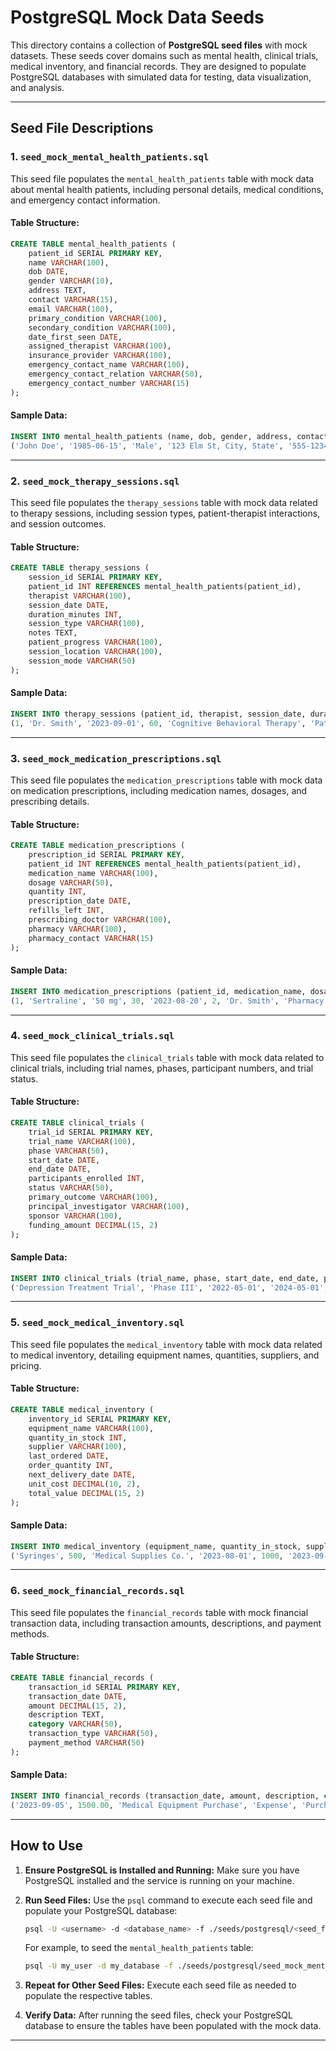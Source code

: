 # **PostgreSQL Mock Data Seeds**

This directory contains a collection of **PostgreSQL seed files** with mock datasets. These seeds cover domains such as mental health, clinical trials, medical inventory, and financial records. They are designed to populate PostgreSQL databases with simulated data for testing, data visualization, and analysis.


---

## **Seed File Descriptions**

### **1. `seed_mock_mental_health_patients.sql`**

This seed file populates the `mental_health_patients` table with mock data about mental health patients, including personal details, medical conditions, and emergency contact information.

#### **Table Structure:**
```sql
CREATE TABLE mental_health_patients (
    patient_id SERIAL PRIMARY KEY,
    name VARCHAR(100),
    dob DATE,
    gender VARCHAR(10),
    address TEXT,
    contact VARCHAR(15),
    email VARCHAR(100),
    primary_condition VARCHAR(100),
    secondary_condition VARCHAR(100),
    date_first_seen DATE,
    assigned_therapist VARCHAR(100),
    insurance_provider VARCHAR(100),
    emergency_contact_name VARCHAR(100),
    emergency_contact_relation VARCHAR(50),
    emergency_contact_number VARCHAR(15)
);
```

#### **Sample Data:**
```sql
INSERT INTO mental_health_patients (name, dob, gender, address, contact, email, primary_condition, secondary_condition, date_first_seen, assigned_therapist, insurance_provider, emergency_contact_name, emergency_contact_relation, emergency_contact_number) VALUES
('John Doe', '1985-06-15', 'Male', '123 Elm St, City, State', '555-1234', 'johndoe@example.com', 'Anxiety', 'Depression', '2023-01-10', 'Dr. Smith', 'HealthNet', 'Jane Doe', 'Spouse', '555-5678');
```

---

### **2. `seed_mock_therapy_sessions.sql`**

This seed file populates the `therapy_sessions` table with mock data related to therapy sessions, including session types, patient-therapist interactions, and session outcomes.

#### **Table Structure:**
```sql
CREATE TABLE therapy_sessions (
    session_id SERIAL PRIMARY KEY,
    patient_id INT REFERENCES mental_health_patients(patient_id),
    therapist VARCHAR(100),
    session_date DATE,
    duration_minutes INT,
    session_type VARCHAR(100),
    notes TEXT,
    patient_progress VARCHAR(100),
    session_location VARCHAR(100),
    session_mode VARCHAR(50)
);
```

#### **Sample Data:**
```sql
INSERT INTO therapy_sessions (patient_id, therapist, session_date, duration_minutes, session_type, notes, patient_progress, session_location, session_mode) VALUES
(1, 'Dr. Smith', '2023-09-01', 60, 'Cognitive Behavioral Therapy', 'Patient showed improvement in managing anxiety.', 'Moderate improvement', 'Therapy Center A', 'In-person');
```

---

### **3. `seed_mock_medication_prescriptions.sql`**

This seed file populates the `medication_prescriptions` table with mock data on medication prescriptions, including medication names, dosages, and prescribing details.

#### **Table Structure:**
```sql
CREATE TABLE medication_prescriptions (
    prescription_id SERIAL PRIMARY KEY,
    patient_id INT REFERENCES mental_health_patients(patient_id),
    medication_name VARCHAR(100),
    dosage VARCHAR(50),
    quantity INT,
    prescription_date DATE,
    refills_left INT,
    prescribing_doctor VARCHAR(100),
    pharmacy VARCHAR(100),
    pharmacy_contact VARCHAR(15)
);
```

#### **Sample Data:**
```sql
INSERT INTO medication_prescriptions (patient_id, medication_name, dosage, quantity, prescription_date, refills_left, prescribing_doctor, pharmacy, pharmacy_contact) VALUES
(1, 'Sertraline', '50 mg', 30, '2023-08-20', 2, 'Dr. Smith', 'Pharmacy A', '555-7890');
```

---

### **4. `seed_mock_clinical_trials.sql`**

This seed file populates the `clinical_trials` table with mock data related to clinical trials, including trial names, phases, participant numbers, and trial status.

#### **Table Structure:**
```sql
CREATE TABLE clinical_trials (
    trial_id SERIAL PRIMARY KEY,
    trial_name VARCHAR(100),
    phase VARCHAR(50),
    start_date DATE,
    end_date DATE,
    participants_enrolled INT,
    status VARCHAR(50),
    primary_outcome VARCHAR(100),
    principal_investigator VARCHAR(100),
    sponsor VARCHAR(100),
    funding_amount DECIMAL(15, 2)
);
```

#### **Sample Data:**
```sql
INSERT INTO clinical_trials (trial_name, phase, start_date, end_date, participants_enrolled, status, primary_outcome, principal_investigator, sponsor, funding_amount) VALUES
('Depression Treatment Trial', 'Phase III', '2022-05-01', '2024-05-01', 200, 'Ongoing', 'Reduction in depressive symptoms', 'Dr. Jane Williams', 'PharmaCo', 5000000.00);
```

---

### **5. `seed_mock_medical_inventory.sql`**

This seed file populates the `medical_inventory` table with mock data related to medical inventory, detailing equipment names, quantities, suppliers, and pricing.

#### **Table Structure:**
```sql
CREATE TABLE medical_inventory (
    inventory_id SERIAL PRIMARY KEY,
    equipment_name VARCHAR(100),
    quantity_in_stock INT,
    supplier VARCHAR(100),
    last_ordered DATE,
    order_quantity INT,
    next_delivery_date DATE,
    unit_cost DECIMAL(10, 2),
    total_value DECIMAL(15, 2)
);
```

#### **Sample Data:**
```sql
INSERT INTO medical_inventory (equipment_name, quantity_in_stock, supplier, last_ordered, order_quantity, next_delivery_date, unit_cost, total_value) VALUES
('Syringes', 500, 'Medical Supplies Co.', '2023-08-01', 1000, '2023-09-01', 0.25, 250.00);
```

---

### **6. `seed_mock_financial_records.sql`**

This seed file populates the `financial_records` table with mock financial transaction data, including transaction amounts, descriptions, and payment methods.

#### **Table Structure:**
```sql
CREATE TABLE financial_records (
    transaction_id SERIAL PRIMARY KEY,
    transaction_date DATE,
    amount DECIMAL(15, 2),
    description TEXT,
    category VARCHAR(50),
    transaction_type VARCHAR(50),
    payment_method VARCHAR(50)
);
```

#### **Sample Data:**
```sql
INSERT INTO financial_records (transaction_date, amount, description, category, transaction_type, payment_method) VALUES
('2023-09-05', 1500.00, 'Medical Equipment Purchase', 'Expense', 'Purchase', 'Bank Transfer');
```

---

## **How to Use**

1. **Ensure PostgreSQL is Installed and Running:**
   Make sure you have PostgreSQL installed and the service is running on your machine.

2. **Run Seed Files:**
   Use the `psql` command to execute each seed file and populate your PostgreSQL database:
   ```bash
   psql -U <username> -d <database_name> -f ./seeds/postgresql/<seed_file_name.sql>
   ```
   For example, to seed the `mental_health_patients` table:
   ```bash
   psql -U my_user -d my_database -f ./seeds/postgresql/seed_mock_mental_health_patients.sql
   ```

3. **Repeat for Other Seed Files:**
   Execute each seed file as needed to populate the respective tables.

4. **Verify Data:**
   After running the seed files, check your PostgreSQL database to ensure the tables have been populated with the mock data.

---